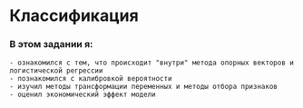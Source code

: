 # Классификация



### В этом задании я:

    - ознакомился с тем, что происходит "внутри" метода опорных векторов и логистической регрессии
    - познакомился с калибровкой вероятности
    - изучил методы трансформации переменных и методы отбора признаков
    - оценил экономический эффект модели
    
